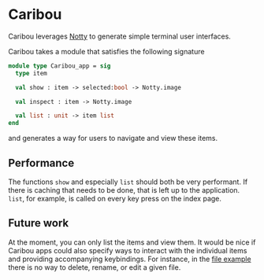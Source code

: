# Caribou

Caribou leverages [Notty](https://github.com/pqwy/notty) to generate
simple terminal user interfaces.

Caribou takes a module that satisfies the following signature

```ocaml
module type Caribou_app = sig
  type item

  val show : item -> selected:bool -> Notty.image

  val inspect : item -> Notty.image

  val list : unit -> item list
end
```

and generates a way for users to navigate and view these items.

## Performance

The functions `show` and especially `list` should both be very performant.
If there is caching that needs to be done, that is left up to the
application. `list`, for example, is called on every key press on the
index page.

## Future work

At the moment, you can only list the items and view them. It would be nice
if Caribou apps could also specify ways to interact with the individual
items and providing accompanying keybindings. For instance, in the [file
example](./examples/file.ml) there is no way to delete, rename, or edit
a given file.

